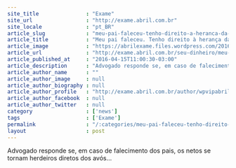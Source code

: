 ```yaml
---
site_title               : "Exame"
site_url                 : "http://exame.abril.com.br"
site_locale              : "pt_BR"
article_slug             : "meu-pai-faleceu-tenho-direito-a-heranca-da-minha-avo"
article_title            : "Meu pai faleceu. Tenho direito à herança da minha avó?"
article_image            : "https://abrilexame.files.wordpress.com/2016/09/size_960_16_9_jovem-estudante2.jpg?quality=70&strip=all&w=960"
article_url              : "http://exame.abril.com.br/seu-dinheiro/meu-pai-faleceu-tenho-direito-a-heranca-da-minha-avo/"
article_published_at     : "2016-04-15T11:00:30-03:00"
article_description      : "Advogado responde se, em caso de falecimento dos pais, os netos se tornam herdeiros diretos dos avós..."
article_author_name      : ""
article_author_image     : null
article_author_biography : null
article_author_profile   : "http://exame.abril.com.br/author/wpvipabril/"
article_author_facebook  : null
article_author_twitter   : null
category                 : ['news']
tags                     : ['Exame']
permalink                : "/:categories/meu-pai-faleceu-tenho-direito-a-heranca-da-minha-avo/"
layout                   : post
---
```


Advogado responde se, em caso de falecimento dos pais, os netos se tornam herdeiros diretos dos avós...
